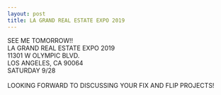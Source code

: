 ```yaml
---
layout: post
title: LA GRAND REAL ESTATE EXPO 2019
---
```


SEE ME TOMORROW!!<br>
LA GRAND REAL ESTATE EXPO 2019<br>
11301 W OLYMPIC BLVD.<br>
LOS ANGELES, CA 90064<br>
SATURDAY 9/28<br><br>
LOOKING FORWARD TO DISCUSSING YOUR FIX AND FLIP PROJECTS!
